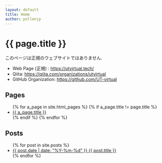 ```yaml
---
layout: default
title: Home
author: pollenjp
---
```


<h1>{{ page.title }}</h1>

このページは正規のウェブサイトではありません.

- Web Page (正規) : <https://utvirtual.tech/>
- Qiita: <https://qiita.com/organizations/utvirtual>
- GitHub Organization: <https://github.com/UT-virtual>

## Pages

<ul>
  {% for a_page in site.html_pages %}
    {% if a_page.title != page.title %}
      <li>
        <a href="{{ site.github.url }}{{ a_page.url }}">{{ a_page.title }}</a>
      </li>
    {% endif %}
  {% endfor %}
</ul>

## Posts

<ul>
  {% for post in site.posts %}
    <li>
      <a href="{{ site.github.url }}{{ post.url }}">
        {{ post.date | date: "%Y-%m-%d" }} {{ post.title }}
      </a>
    </li>
  {% endfor %}
</ul>
